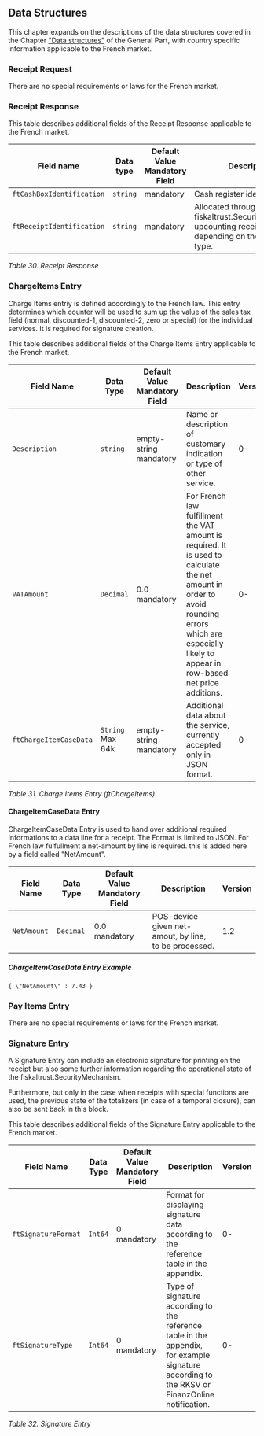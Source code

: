 ## Data Structures

This chapter expands on the descriptions of the data structures covered in the Chapter ["Data structures"](../../general/data-structures/data-structures.md) of the General Part, with country specific information applicable to the French market.

### Receipt Request

There are no special requirements or laws for the French market.

### Receipt Response

This table describes additional fields of the Receipt Response applicable to the French market.

| Field name                | Data type | Default Value Mandatory Field | Description                                                                                              | Version |
|---------------------------|-----------|-------------------------------|----------------------------------------------------------------------------------------------------------|---------|
| `ftCashBoxIdentification` | `string`  | mandatory                     | Cash register identification.                                                                            | 0-      |
| `ftReceiptIdentification` | `string`  | mandatory                     | Allocated through fiskaltrust.SecurityMechanism upcounting receipt number depending on the receipt type. | 0-      |

<span id="_Toc527986682" class="anchor"></span>*Table 30. Receipt Response*

### ChargeItems Entry

Charge Items entriy is defined accordingly to the French law. This entry determines which counter will be used to sum up the value of the sales tax field (normal, discounted-1, discounted-2, zero or special) for the individual services. It is required for signature creation.

This table describes additional fields of the Charge Items Entry applicable to the French market.

| **Field Name** | **Data Type** | **Default Value Mandatory Field** | **Description**                                                       | **Version** |
|----------------|---------------|-----------------------------------|-----------------------------------------------------------------------|-------------|
| `Description`  | `string`      | empty-string<br />mandatory       | Name or description of customary indication or type of other service. | 0-          |
| `VATAmount`            | `Decimal`            | 0.0<br />mandatory                           | For French law fulfillment the VAT amount is required. It is used to calculate the net amount in order to avoid rounding errors which are especially likely to appear in row-based net price additions. | 0-          |
| `ftChargeItemCaseData` | `String`<br />Max 64k | empty-string<br />mandatory                  | Additional data about the service, currently accepted only in JSON format.                                                                                                           | 0-          |

<span id="_Toc527986683" class="anchor"></span>*Table 31. Charge Items Entry (ftChargeItems)*

#### ChargeItemCaseData Entry

ChargeItemCaseData Entry is used to hand over additional required Informations to a data line for a receipt.
The Format is limited to JSON.
For French law fulfullment a net-amount by line is required. this is added here by a field called "NetAmount".

| **Field Name** | **Data Type** | **Default Value Mandatory Field** | **Description**                                                       | **Version** |
|----------------|---------------|-----------------------------------|-----------------------------------------------------------------------|-------------|
| `NetAmount` | `Decimal` | 0.0<br /> mandatory | POS-device given net-amout, by line, to be processed. | 1.2 |

##### ChargeItemCaseData Entry Example

`{
   \"NetAmount\" : 7.43
}`


### Pay Items Entry

There are no special requirements or laws for the French market.

### Signature Entry

A Signature Entry can include an electronic signature for printing on the receipt but also some further information regarding the operational state of the fiskaltrust.SecurityMechanism.

Furthermore, but only in the case when receipts with special functions are used, the previous state of the totalizers (in case of a temporal closure), can also be sent back in this block.

This table describes additional fields of the Signature Entry applicable to the French market.

| **Field Name**      | **Data Type** | **Default Value**<br />**Mandatory Field** | **Description**                                                                                                                                                                       | **Version** |
|---------------------|---------------|--------------------------------------------|---------------------------------------------------------------------------------------------------------------------------------------------------------------------------------------|-------------|
| `ftSignatureFormat` | `Int64`       | 0<br />mandatory                           | Format for displaying signature data according to the reference table in the appendix.                                                        | 0-          |
| `ftSignatureType`   | `Int64`       | 0<br />mandatory                           | Type of signature according to the reference table in the appendix, for example signature according to the RKSV or FinanzOnline notification. | 0-          |

<span id="_Toc527986684" class="anchor"></span>*Table 32. Signature Entry*
